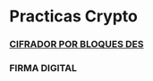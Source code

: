 # Practicas Crypto 
### [CIFRADOR POR BLOQUES DES](https://github.com/rodolfo-pedroza/Cifrado_Modos_de_Operacion/tree/master)
### FIRMA DIGITAL
